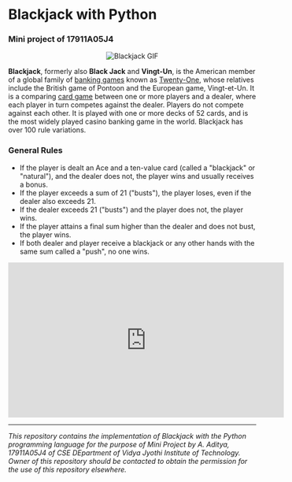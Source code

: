 # Blackjack with Python

### Mini project of 17911A05J4

<!--
<center><img src = "https://media.giphy.com/media/l2Sq2mPVJr4tfk436/giphy.gif" alt = "Blackjack GIF"></center>
-->

<center><img align = "center" src = "https://media.giphy.com/media/dt3ZFkDY8fDOebsq1d/giphy.gif" alt = "Blackjack GIF"></center>


**Blackjack**, formerly also **Black Jack** and **Vingt-Un**, is the American member of a global family of [banking games](https://en.wikipedia.org/wiki/Glossary_of_card_game_terms#banking_game) known as [Twenty-One](https://en.wikipedia.org/wiki/Twenty-One_(card_game)), whose relatives include the British game of Pontoon and the European game, Vingt-et-Un. It is a comparing [card game](https://en.wikipedia.org/wiki/Card_game) between one or more players and a dealer, where each player in turn competes against the dealer. Players do not compete against each other. It is played with one or more decks of 52 cards, and is the most widely played casino banking game in the world. Blackjack has over 100 rule variations.


### General Rules

* If the player is dealt an Ace and a ten-value card (called a "blackjack" or "natural"), and the dealer does not, the player wins and usually receives a bonus.
* If the player exceeds a sum of 21 ("busts"), the player loses, even if the dealer also exceeds 21.
* If the dealer exceeds 21 ("busts") and the player does not, the player wins.
* If the player attains a final sum higher than the dealer and does not bust, the player wins.
* If both dealer and player receive a blackjack or any other hands with the same sum called a "push", no one wins.

<iframe width="560" height="315" src="https://www.youtube.com/embed/eyoh-Ku9TCI" frameborder="0" allow="accelerometer; autoplay; clipboard-write; encrypted-media; gyroscope; picture-in-picture" allowfullscreen></iframe>


***
*This repository contains the implementation of Blackjack with the Python programming language for the purpose of Mini Project by A. Aditya, 17911A05J4 of CSE DEpartment of Vidya Jyothi Institute of Technology. Owner of this repository should be contacted to obtain the permission for the use of this repository elsewhere.*
